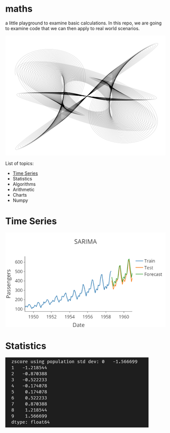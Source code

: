 # maths

a little playground to examine basic calculations.
In this repo, we are going to examine code that we can then apply to real world scenarios.

![harminonix](images/harmonix.png)

List of topics:

- [Time Series](#time-series)
- Statistics
- Algorithms
- Arithmetic
- Charts
- Numpy

# Time Series
![sarmima](images/sarima.png)


# Statistics
![zscore](images/zscore.png
)

        
